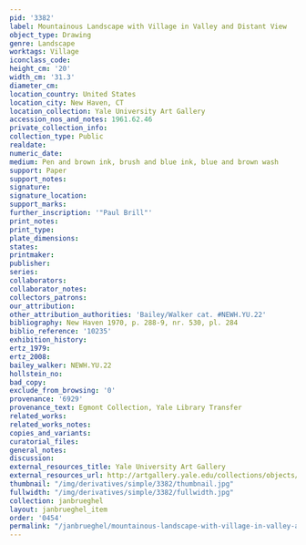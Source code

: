 ```yaml
---
pid: '3382'
label: Mountainous Landscape with Village in Valley and Distant View
object_type: Drawing
genre: Landscape
worktags: Village
iconclass_code:
height_cm: '20'
width_cm: '31.3'
diameter_cm:
location_country: United States
location_city: New Haven, CT
location_collection: Yale University Art Gallery
accession_nos_and_notes: 1961.62.46
private_collection_info:
collection_type: Public
realdate:
numeric_date:
medium: Pen and brown ink, brush and blue ink, blue and brown wash
support: Paper
support_notes:
signature:
signature_location:
support_marks:
further_inscription: '"Paul Brill"'
print_notes:
print_type:
plate_dimensions:
states:
printmaker:
publisher:
series:
collaborators:
collaborator_notes:
collectors_patrons:
our_attribution:
other_attribution_authorities: 'Bailey/Walker cat. #NEWH.YU.22'
bibliography: New Haven 1970, p. 288-9, nr. 530, pl. 284
biblio_reference: '10235'
exhibition_history:
ertz_1979:
ertz_2008:
bailey_walker: NEWH.YU.22
hollstein_no:
bad_copy:
exclude_from_browsing: '0'
provenance: '6929'
provenance_text: Egmont Collection, Yale Library Transfer
related_works:
related_works_notes:
copies_and_variants:
curatorial_files:
general_notes:
discussion:
external_resources_title: Yale University Art Gallery
external_resources_url: http://artgallery.yale.edu/collections/objects/58600
thumbnail: "/img/derivatives/simple/3382/thumbnail.jpg"
fullwidth: "/img/derivatives/simple/3382/fullwidth.jpg"
collection: janbrueghel
layout: janbrueghel_item
order: '0454'
permalink: "/janbrueghel/mountainous-landscape-with-village-in-valley-and-distant-view"
---
```

